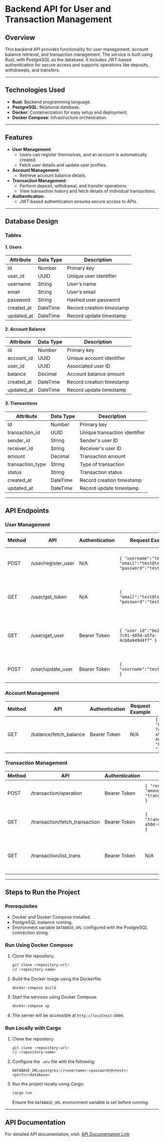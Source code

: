 # Backend API for User and Transaction Management

## Overview

This backend API provides functionality for user management, account balance retrieval, and transaction management. The service is built using Rust, with PostgreSQL as the database. It includes JWT-based authentication for secure access and supports operations like deposits, withdrawals, and transfers.

---

## Technologies Used

- **Rust**: Backend programming language.
- **PostgreSQL**: Relational database.
- **Docker**: Containerization for easy setup and deployment.
- **Docker Compose**: Infrastructure orchestration.

---

## Features

- **User Management**:
  - Users can register themselves, and an account is automatically created.
  - Fetch user details and update user profiles.
- **Account Management**:
  - Retrieve account balance details.
- **Transaction Management**:
  - Perform deposit, withdrawal, and transfer operations.
  - View transaction history and fetch details of individual transactions.
- **Authentication**:
  - JWT-based authentication ensures secure access to APIs.

---

## Database Design

### Tables

#### 1. **Users**

| Attribute   | Data Type | Description               |
| ----------- | --------- | ------------------------- |
| Id          | Number    | Primary key               |
| user\_id    | UUID      | Unique user identifier    |
| username    | String    | User's name               |
| email       | String    | User's email              |
| password    | String    | Hashed user password      |
| created\_at | DateTime  | Record creation timestamp |
| updated\_at | DateTime  | Record update timestamp   |

#### 2. **Account Balance**

| Attribute   | Data Type | Description               |
| ----------- | --------- | ------------------------- |
| Id          | Number    | Primary key               |
| account\_id | UUID      | Unique account identifier |
| user\_id    | UUID      | Associated user ID        |
| balance     | Decimal   | Account balance amount    |
| created\_at | DateTime  | Record creation timestamp |
| updated\_at | DateTime  | Record update timestamp   |

#### 3. **Transactions**

| Attribute         | Data Type | Description                   |
| ----------------- | --------- | ----------------------------- |
| Id                | Number    | Primary key                   |
| transaction\_id   | UUID      | Unique transaction identifier |
| sender\_id        | String    | Sender's user ID              |
| receiver\_id      | String    | Receiver's user ID            |
| amount            | Decimal   | Transaction amount            |
| transaction\_type | String    | Type of transaction           |
| status            | String    | Transaction status            |
| created\_at       | DateTime  | Record creation timestamp     |
| updated\_at       | DateTime  | Record update timestamp       |

---

## API Endpoints

### User Management

| Method | API                  | Authentication | Request Example                                                     | Response Example                                                                       |
| ------ | -------------------- | -------------- | ------------------------------------------------------------------- | -------------------------------------------------------------------------------------- |
| POST   | /user/register\_user | N/A            | `{ "username":"test", "email":"test@test.com", "password":"test" }` | `{ "message": "User Registration Successfully", "status": "Success" }`                 |
| GET    | /user/get\_token     | N/A            | `{ "email":"test@test.com", "password":"test" }`                    | `{ "message": "Successfully logged in", "status": "Success", "token": "<JWT_TOKEN>" }` |
| GET    | /user/get\_user      | Bearer Token   | `{ "user_id":"be296e10-7c91-485d-a5fa-4cb8a949d4f7" }`              | `{ "user_id": "be296e10-7c91-485d-a5fa-4cb8a949d4f7", "username": "test_updated" }`    |
| POST   | /user/update\_user   | Bearer Token   | `{ "username":"test_updated" }`                                     | `{ "message": "User Updated Successfully", "status": "Success" }`                      |

### Account Management

| Method | API                     | Authentication | Request Example | Response Example                                                             |
| ------ | ----------------------- | -------------- | --------------- | ---------------------------------------------------------------------------- |
| GET    | /balance/fetch\_balance | Bearer Token   | N/A             | `{ "user_id": "be296e10-7c91-485d-a5fa-4cb8a949d4f7", "balance": "100.00" }` |

### Transaction Management

| Method | API                             | Authentication | Request Example                                                      | Response Example                                                                                  |
| ------ | ------------------------------- | -------------- | -------------------------------------------------------------------- | ------------------------------------------------------------------------------------------------- |
| POST   | /transaction/operation          | Bearer Token   | `{ "receiver":null, "amount":100.00, "transaction_type":"deposit" }` | `{ "message": "Transaction added successfully", "status": "Success" }`                            |
| GET    | /transaction/fetch\_transaction | Bearer Token   | `{ "transaction_id":"21fb8729-a50d-4d96-aec1-6f346e721d59" }`        | `{ "transaction_id": "21fb8729-a50d-4d96-aec1-6f346e721d59", "transaction_type": "deposit" }`     |
| GET    | /transaction/list\_trans        | Bearer Token   | N/A                                                                  | `[ { "transaction_id": "21fb8729-a50d-4d96-aec1-6f346e721d59", "transaction_type": "deposit" } ]` |

---

## Steps to Run the Project

### Prerequisites

- Docker and Docker Compose installed.
- PostgreSQL instance running.
- Environment variable `DATABASE_URL` configured with the PostgreSQL connection string.

### Run Using Docker Compose

1. Clone the repository.

   ```bash
   git clone <repository-url>
   cd <repository-name>
   ```

2. Build the Docker image using the Dockerfile.

   ```bash
   docker-compose build
   ```

3. Start the services using Docker Compose.

   ```bash
   docker-compose up
   ```

4. The server will be accessible at `http://localhost:8000`.

### Run Locally with Cargo

1. Clone the repository.

   ```bash
   git clone <repository-url>
   cd <repository-name>
   ```

2. Configure the `.env` file with the following:

   ```env
   DATABASE_URL=postgres://<username>:<password>@<host>:<port>/<database>
   ```

3. Run the project locally using Cargo:

   ```bash
   cargo run
   ```

   Ensure the `DATABASE_URL` environment variable is set before running.

---

## API Documentation

For detailed API documentation, visit: [API Documentation Link](#)

